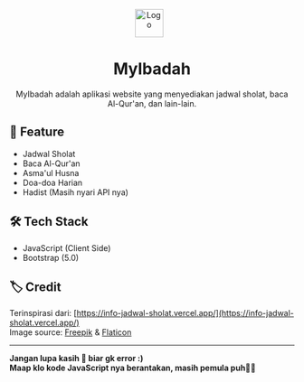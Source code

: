 <p align="center">
    <img src="https://cdn-icons-png.flaticon.com/128/4358/4358837.png" alt="Logo" width="50" height="50" style="margin-right: 10px;">
</p>
<h1 align="center">
    MyIbadah
</h2>

<p align="center">
MyIbadah adalah aplikasi website yang menyediakan jadwal sholat, baca Al-Qur'an, dan lain-lain.
</p>

## 📃 Feature

- Jadwal Sholat
- Baca Al-Qur'an
- Asma'ul Husna
- Doa-doa Harian
- Hadist (Masih nyari API nya)

## 🛠️ Tech Stack

- JavaScript (Client Side)
- Bootstrap (5.0)

## 🏷️ Credit

Terinspirasi dari: [https://info-jadwal-sholat.vercel.app/](https://info-jadwal-sholat.vercel.app/)
<br>
Image source: <a href="https://freepik.com">Freepik</a> & <a href="https://flaticon.com">Flaticon</a>

---

**Jangan lupa kasih 🌟 biar gk error :)**  
**Maap klo kode JavaScript nya berantakan, masih pemula puh🙏🙇**
